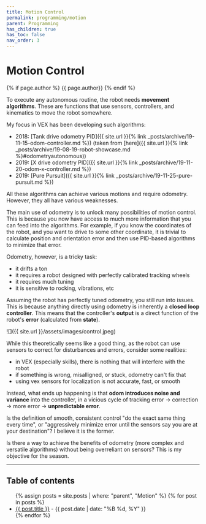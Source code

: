 ```yaml
---
title: Motion Control
permalink: programming/motion
parent: Programming
has_children: true
has_toc: false
nav_order: 3
---
```


# Motion Control

{% if page.author %} <span class="author">{{ page.author}}</span> {% endif %}

To execute any autonomous routine, the robot needs **movement algorithms**.
These are functions that use sensors, controllers, and kinematics to move the
robot somewhere.

My focus in VEX has been developing such algorithms:

- 2018: [Tank drive odometry
  PID]({{ site.url }}{% link _posts/archive/19-11-15-odom-controller.md %})
  (taken from
  [here]({{ site.url }}{% link _posts/archive/19-08-19-robot-showcase.md %}#odometryautonomous))
- 2019: [X drive odometry
  PID]({{ site.url }}{% link _posts/archive/19-11-20-odom-x-controller.md %})
- 2019: [Pure
  Pursuit]({{ site.url }}{% link _posts/archive/19-11-25-pure-pursuit.md %})

All these algorithms can achieve various motions and require odometry. However,
they all have various weaknesses.

The main use of odometry is to unlock many possibilities of motion control. This
is because you now have access to much more information that you can feed into
the algorithms. For example, if you know the coordinates of the robot, and you
want to drive to some other coordinate, it is trivial to calculate position and
orientation error and then use PID-based algorithms to minimize that error.

Odometry, however, is a tricky task:

- it drifts a ton
- it requires a robot designed with perfectly calibrated tracking wheels
- it requires much tuning
- it is sensitive to rocking, vibrations, etc

Assuming the robot has perfectly tuned odometry, you still run into issues. This
is because anything directly using odometry is inherently a **closed loop
controller**. This means that the controller's **output** is a direct function
of the robot's **error** (calculated from **state**).

![]({{ site.url }}/assets/images/control.jpeg)

While this theoretically seems like a good thing, as the robot can use sensors
to correct for disturbances and errors, consider some realities:

- in VEX (especially skills), there is nothing that will interfere with the
  robot
- if something is wrong, misalligned, or stuck, odometry can't fix that
- using vex sensors for localization is not accurate, fast, or smooth

Instead, what ends up happening is that **odom introduces noise and variance**
into the controller, in a vicious cycle of tracking error -> correction -> more
error -> **unpredictable error**.

Is the definition of smooth, consistent control "do the exact same thing every
time", or "aggressively minimize error until the sensors say you are at your
destination"? I believe it is the former.

Is there a way to achieve the benefits of odometry (more complex and versatile
algorithms) without being overreliant on sensors? This is my objective for the
season.

---

<h2 class="text-delta">Table of contents</h2>

<ul id="markdown-toc">
	{% assign posts = site.posts | where: "parent", "Motion" %}
	{% for post in posts %}
	<li>
		<a href="{{ post.url | absolute_url }}">{{ post.title }}</a> 
		- {{ post.date | date: "%B %d, %Y" }}
	</li>
	{% endfor %}
</ul>

